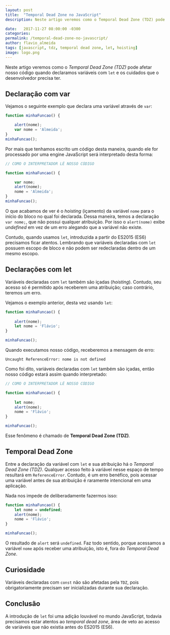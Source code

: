 ```yaml
---
layout: post
title:  "Temporal Dead Zone no JavaScript"
description: Neste artigo veremos como o Temporal Dead Zone (TDZ) pode afetar nosso código quando declaramos variáveis com let e os cuidados que o desenvolvedor precisa ter.

date:   2017-11-27 08:00:00 -0300
categories:
permalink: /temporal-dead-zone-no-javascript/
author: flavio_almeida
tags: [javascript, tdz, temporal dead zone, let, hoisting]
image: logo.png
---
```


Neste artigo veremos como o *Temporal Dead Zone (TDZ)* pode afetar nosso código quando declaramos variáveis com `let` e os cuidados que o desenvolvedor precisa ter.

## Declaração com var 

Vejamos o seguinte exemplo que declara uma variável através de `var`:

```javascript
function minhaFuncao() {

    alert(nome);
    var nome = 'Almeida';
}
minhaFuncao();
```

Por mais que tenhamos escrito um código desta maneira, quando ele for processado por uma engine JavaScript será interpretado desta forma:

```javascript
// COMO O INTERPRETADOR LÊ NOSSO CÓDIGO

function minhaFuncao() {

    var nome;
    alert(nome);
    nome = 'Almeida';
}
minhaFuncao();
```

O que acabamos de ver é o *hoisting* (içamento) da variável `nome` para o início do bloco no qual foi declarada. Dessa maneira, temos a declaração `var nome;`, que não possui qualquer atribuição. Por isso o `alert(nome)` exibe *undefined* em vez de um erro alegando que a variável não existe. 

Contudo, quando usamos `let`, introduzida a partir do ES2015 (ES6) precisamos ficar atentos. Lembrando que variáveis declaradas com `let` possuem escopo de bloco e não podem ser redeclaradas dentro de um mesmo escopo.

## Declarações com let

Variáveis declaradas com `let` também são içadas (*hoisting*). Contudo, seu acesso só é permitido após receberem uma atribuição; caso contrário, teremos um erro. 

Vejamos o exemplo anterior, desta vez usando `let`:

```javascript
function minhaFuncao() {
    
    alert(nome);
    let nome = 'Flávio';
}

minhaFuncao();
```

Quando executamos nosso código, receberemos a mensagem de erro:

```
Uncaught ReferenceError: nome is not defined
```

Como foi dito, variáveis declaradas com `let` também são içadas, então nosso código estará assim quando interpretado:

```javascript
// COMO O INTERPRETADOR LÊ NOSSO CÓDIGO

function minhaFuncao() {
    
    let nome;
    alert(nome);
    nome = 'Flávio';
}

minhaFuncao();
```

Esse fenômeno é chamado de **Temporal Dead Zone (TDZ)**. 

## Temporal Dead Zone

Entre a declaração da variável com `let` e sua atribuição há o *Temporal Dead Zone (TDZ)*. Qualquer acesso feito à variável nesse espaço de tempo resultará em `ReferenceError`. Contudo, é um erro benéfico, pois acessar uma variável antes de sua atribuição é raramente intencional em uma aplicação. 

Nada nos impede de deliberadamente fazermos isso:

```javascript
function minhaFuncao() {
    let nome = undefined;
    alert(nome);
    nome = 'Flávio';
}

minhaFuncao();
```

O resultado de `alert` será `undefined`. Faz todo sentido, porque acessamos a variável `nome` após receber uma atribuição, isto é, fora do *Temporal Dead Zone*.

## Curiosidade

Variáveis declaradas com `const` não são afetadas pela `TDZ`, pois obrigatoriamente precisam ser inicializadas durante sua declaração.

## Conclusão

A introdução de `let` foi uma adição louvável no mundo JavaScript, todavia precisamos estar atentos ao *temporal dead zone*, área de veto ao acesso de variáveis que não existia antes do ES2015 (ES6).